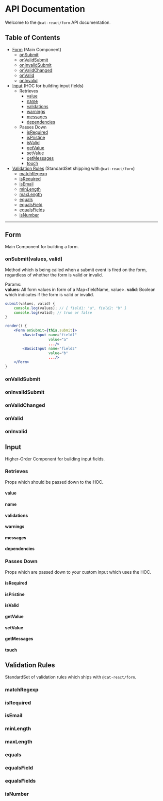 # API Documentation
Welcome to the `@cat-react/form` API documentation.

## Table of Contents
- [Form](#form) (Main Component)
    - [onSubmit](#onsubmit)
    - [onValidSubmit](#onvalidsubmit)
    - [onInvalidSubmit](#oninvalidsubmit)
    - [onValidChanged](#onvalidchanged)
    - [onValid](#onvalid)
    - [onInvalid](#oninvalid)
- [Input](#input) (HOC for building input fields)
    - Retrieves
        - [value](#value)
        - [name](#name)
        - [validations](#validations)
        - [warnings](#warnings)
        - [messages](#messages)
        - [dependencies](#dependencies)
    - Passes Down
        - [isRequired](#isrequired)
        - [isPristine](#ispristine)
        - [isValid](#isvalid)
        - [getValue](#getvalue)
        - [setValue](#setvalue)
        - [getMessages](#getmessages)
        - [touch](#touch)
- [Validation Rules](#validation-rules) (StandardSet shipping with `@cat-react/form`)
    - [matchRegexp](#matchregexp)
    - [isRequired](#isrequired)
    - [isEmail](#isemail)
    - [minLength](#minlength)
    - [maxLength](#maxlength)
    - [equals](#equals)
    - [equalsField](#equalsfield)
    - [equalsFields](#equalsfields)
    - [isNumber](#isnumber)

---

## Form
Main Component for building a form.

### onSubmit(values, valid)
Method which is being called when a submit event is fired on the form, regardless of whether the form is valid or invalid.

Params:<br/>
**values**: All form values in form of a Map<fieldName, value>.
**valid**: Boolean which indicates if the form is valid or invalid.

```jsx
submit(values, valid) {
    console.log(values); // { field1: "a", field2: "b" }
    console.log(valid); // true or false
}

render() {
    <Form onSubmit={this.submit}>    
        <BasicInput name="field1"
                    value="a"
                    .../>
        <BasicInput name="field2"
                    value="b"
                    .../>
    </Form>
}
```

### onValidSubmit

### onInvalidSubmit

### onValidChanged

### onValid

### onInvalid

## Input
Higher-Order Component for building input fields.

### Retrieves
Props which should be passed down to the HOC.

#### value

#### name

#### validations

#### warnings

#### messages

#### dependencies

### Passes Down
Props which are passed down to your custom input which uses the HOC.

#### isRequired

#### isPristine

#### isValid

#### getValue

#### setValue

#### getMessages

#### touch

## Validation Rules
StandardSet of validation rules which ships with `@cat-react/form`.

### matchRegexp

### isRequired

### isEmail

### minLength

### maxLength

### equals

### equalsField

### equalsFields

### isNumber
